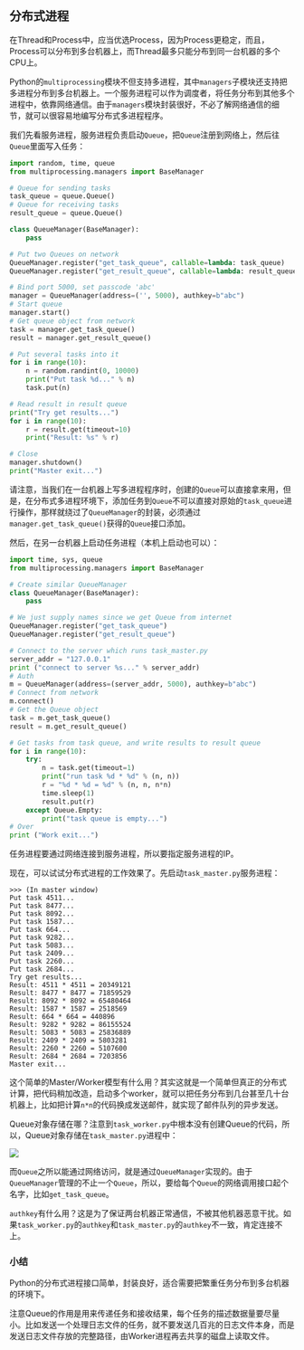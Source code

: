 ## 分布式进程

在Thread和Process中，应当优选Process，因为Process更稳定，而且，Process可以分布到多台机器上，而Thread最多只能分布到同一台机器的多个CPU上。

Python的`multiprocessing`模块不但支持多进程，其中`managers`子模块还支持把多进程分布到多台机器上。一个服务进程可以作为调度者，将任务分布到其他多个进程中，依靠网络通信。由于`managers`模块封装很好，不必了解网络通信的细节，就可以很容易地编写分布式多进程程序。

我们先看服务进程，服务进程负责启动`Queue`，把`Queue`注册到网络上，然后往`Queue`里面写入任务：

```python
import random, time, queue
from multiprocessing.managers import BaseManager

# Queue for sending tasks
task_queue = queue.Queue()
# Queue for receiving tasks
result_queue = queue.Queue()

class QueueManager(BaseManager):
    pass

# Put two Queues on network
QueueManager.register("get_task_queue", callable=lambda: task_queue)
QueueManager.register("get_result_queue", callable=lambda: result_queue)

# Bind port 5000, set passcode 'abc'
manager = QueueManager(address=('', 5000), authkey=b"abc")
# Start queue
manager.start()
# Get queue object from network
task = manager.get_task_queue()
result = manager.get_result_queue()

# Put several tasks into it
for i in range(10):
    n = random.randint(0, 10000)
    print("Put task %d..." % n)
    task.put(n)

# Read result in result queue
print("Try get results...")
for i in range(10):
    r = result.get(timeout=10)
    print("Result: %s" % r)

# Close
manager.shutdown()
print("Master exit...")
```

请注意，当我们在一台机器上写多进程程序时，创建的`Queue`可以直接拿来用，但是，在分布式多进程环境下，添加任务到`Queue`不可以直接对原始的`task_queue`进行操作，那样就绕过了`QueueManager`的封装，必须通过`manager.get_task_queue()`获得的`Queue`接口添加。

然后，在另一台机器上启动任务进程（本机上启动也可以）：

```python
import time, sys, queue
from multiprocessing.managers import BaseManager

# Create similar QueueManager
class QueueManager(BaseManager):
    pass

# We just supply names since we get Queue from internet
QueueManager.register("get_task_queue")
QueueManager.register("get_result_queue")

# Connect to the server which runs task_master.py
server_addr = "127.0.0.1"
print ("connect to server %s..." % server_addr)
# Auth
m = QueueManager(address=(server_addr, 5000), authkey=b"abc")
# Connect from network
m.connect()
# Get the Queue object
task = m.get_task_queue()
result = m.get_result_queue()

# Get tasks from task queue, and write results to result queue
for i in range(10):
    try:
        n = task.get(timeout=1)
        print("run task %d * %d" % (n, n))
        r = "%d * %d = %d" % (n, n, n*n)
        time.sleep(1)
        result.put(r)
    except Queue.Empty:
        print("task queue is empty...")
# Over
print ("Work exit...")
```

任务进程要通过网络连接到服务进程，所以要指定服务进程的IP。

现在，可以试试分布式进程的工作效果了。先启动`task_master.py`服务进程：

```
>>> (In master window)
Put task 4511...
Put task 8477...
Put task 8092...
Put task 1587...
Put task 664...
Put task 9282...
Put task 5083...
Put task 2409...
Put task 2260...
Put task 2684...
Try get results...
Result: 4511 * 4511 = 20349121
Result: 8477 * 8477 = 71859529
Result: 8092 * 8092 = 65480464
Result: 1587 * 1587 = 2518569
Result: 664 * 664 = 440896
Result: 9282 * 9282 = 86155524
Result: 5083 * 5083 = 25836889
Result: 2409 * 2409 = 5803281
Result: 2260 * 2260 = 5107600
Result: 2684 * 2684 = 7203856
Master exit...
```

这个简单的Master/Worker模型有什么用？其实这就是一个简单但真正的分布式计算，把代码稍加改造，启动多个worker，就可以把任务分布到几台甚至几十台机器上，比如把计算`n*n`的代码换成发送邮件，就实现了邮件队列的异步发送。

Queue对象存储在哪？注意到`task_worker.py`中根本没有创建Queue的代码，所以，Queue对象存储在`task_master.py`进程中：

![](http://okye062gb.bkt.clouddn.com/2017-06-18-130257.jpg)

而`Queue`之所以能通过网络访问，就是通过`QueueManager`实现的。由于`QueueManager`管理的不止一个`Queue`，所以，要给每个`Queue`的网络调用接口起个名字，比如`get_task_queue`。

`authkey`有什么用？这是为了保证两台机器正常通信，不被其他机器恶意干扰。如果`task_worker.py`的`authkey`和`task_master.py`的`authkey`不一致，肯定连接不上。


### 小结

Python的分布式进程接口简单，封装良好，适合需要把繁重任务分布到多台机器的环境下。

注意Queue的作用是用来传递任务和接收结果，每个任务的描述数据量要尽量小。比如发送一个处理日志文件的任务，就不要发送几百兆的日志文件本身，而是发送日志文件存放的完整路径，由Worker进程再去共享的磁盘上读取文件。

